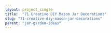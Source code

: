 ```yaml
---
layout: project_single
title:  "71 Creative DIY Mason Jar Decorations"
slug: "71-creative-diy-mason-jar-decorations"
parent: "jar-garden-ideas"
---
```

 